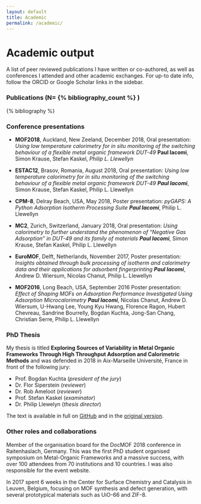 ```yaml
---
layout: default
title: Academic
permalink: /academic/
---
```


# Academic output

A list of peer reviewed publications I have written or co-authored, as well as
conferences I attended and other academic exchanges. For up-to date info, follow
the ORCID or Google Scholar links in the sidebar.

### Publications (N= {% bibliography_count %} )

{% bibliography %}

### Conference presentations

* **MOF2018**, Auckland, New Zeeland, December 2018, Oral presentation: _Using
  low temperature calorimetry for in situ monitoring of the switching behaviour
  of a flexible metal organic framework DUT-49_ **Paul Iacomi**, Simon Krause,
  Stefan Kaskel, _Philip L. Llewellyn_

* **ESTAC12**, Brasov, Romania, August 2018, Oral presentation: _Using low
  temperature calorimetry for in situ monitoring of the switching behaviour of a
  flexible metal organic framework DUT-49_ _**Paul Iacomi**_, Simon Krause,
  Stefan Kaskel, Philip L. Llewellyn

* **CPM-8**, Delray Beach, USA, May 2018, Poster presentation: _pyGAPS: A Python
  Adsorption Isotherm Processing Suite_ _**Paul Iacomi**_, Philip L. Llewellyn

* **MC2**, Zurich, Switzerland, January 2018, Oral presentation: _Using
  calorimetry to further understand the phenomenon of “Negative Gas Adsorption”
  in DUT-49 and its family of materials_ _**Paul Iacomi**_, Simon Krause, Stefan
  Kaskel, Philip L. Llewellyn
  
* **EuroMOF**, Delft, Netherlands, November 2017, Poster presentation: _Insights
  obtained through bulk processing of isotherm and calorimetry data and their
  applications for adsorbent fingerprinting_ _**Paul Iacomi**_, Andrew D.
  Wiersum, Nicolas Chanut, Philip L. Llewellyn

* **MOF2016**, Long Beach, USA, September 2016 Poster presentation: _Effect of
  Shaping MOFs on Adsorption Performance Investigated Using Adsorption
  Microcalorimetry_ _**Paul Iacomi**_, Nicolas Chanut, Andrew D. Wiersum,
  U-Hwang Lee, Young Kyu Hwang, Florence Ragon, Hubert Chevreau, Sandrine
  Bourrelly, Bogdan Kuchta, Jong-San Chang, Christian Serre, Philip L. Llewellyn

### PhD Thesis

My thesis is titled **Exploring Sources of Variability in Metal Organic
Frameworks Through High Throughput Adsorption and Calorimetric Methods** and was
defended in 2018 in Aix-Marseille Université, France in front of the following
jury:

* Prof. Bogdan Kuchta (_president of the jury_)
* Dr. Flor Siperstein (_reviewer_)
* Dr. Rob Ameloot (_reviewer_)
* Prof. Stefan Kaskel (_examinator_)
* Dr. Philip Llewelyn (_thesis director_)

The text is available in full on
[GitHub](https://github.com/pauliacomi/PhD-Thesis) and in the
[original version](https://www.theses.fr/2018AIXM0415).

### Other roles and collaborations

Member of the organisation board for the DocMOF 2018 conference in
Raitenhaslach, Germany. This was the first PhD student organised symposium on
Metal-Organic Frameworks and a massive success, with over 100 attendees from 70
institutions and 10 countries. I was also responsible for the event website.

In 2017 spent 6 weeks in the Center for Surface Chemistry and Catalysis in
Leuven, Belgium, focusing on MOF synthesis and defect generation, with several
prototypical materials such as UiO-66 and ZIF-8.
